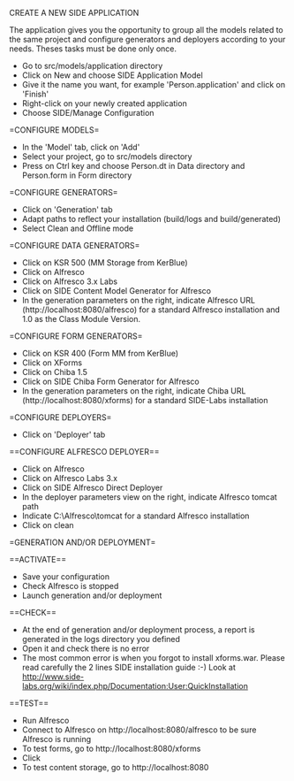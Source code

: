 CREATE A NEW SIDE APPLICATION

The application gives you the opportunity to group all the models related to the same project and configure generators and deployers according to your needs. Theses tasks must be done only once.

* Go to src/models/application directory
* Click on New and choose SIDE Application Model
* Give it the name you want, for example 'Person.application' and click on 'Finish'
* Right-click on your newly created application
* Choose SIDE/Manage Configuration

=CONFIGURE MODELS=

* In the 'Model' tab, click on 'Add'
* Select your project, go to src/models directory
* Press on Ctrl key and choose Person.dt in Data directory and Person.form in Form directory

=CONFIGURE GENERATORS=

* Click on 'Generation' tab
* Adapt paths to reflect your installation (build/logs and build/generated)
* Select Clean and Offline mode

=CONFIGURE DATA GENERATORS=

* Click on KSR 500 (MM Storage from KerBlue)
* Click on Alfresco
* Click on Alfresco 3.x Labs
* Click on SIDE Content Model Generator for Alfresco
* In the generation parameters on the right, indicate Alfresco URL (http://localhost:8080/alfresco) for a standard Alfresco installation and 1.0 as the Class Module Version.

=CONFIGURE FORM GENERATORS=

* Click on KSR 400 (Form MM from KerBlue)
* Click on XForms
* Click on Chiba 1.5
* Click on SIDE Chiba Form Generator for Alfresco
* In the generation parameters on the right, indicate Chiba URL (http://localhost:8080/xforms) for a standard SIDE-Labs installation

=CONFIGURE DEPLOYERS=

* Click on 'Deployer' tab

==CONFIGURE ALFRESCO DEPLOYER==

* Click on Alfresco
* Click on Alfresco Labs 3.x
* Click on SIDE Alfresco Direct Deployer
* In the deployer parameters view on the right, indicate Alfresco tomcat path
* Indicate C:\Alfresco\tomcat for a standard Alfresco installation
* Click on clean

=GENERATION AND/OR DEPLOYMENT=

==ACTIVATE==

* Save your configuration
* Check Alfresco is stopped
* Launch generation and/or deployment

==CHECK==

* At the end of generation and/or deployment process, a report is generated in the logs directory you defined
* Open it and check there is no error
* The most common error is when you forgot to install xforms.war. Please read carefully the 2 lines SIDE installation guide :-) Look at http://www.side-labs.org/wiki/index.php/Documentation:User:QuickInstallation

==TEST==

* Run Alfresco
* Connect to Alfresco on http://localhost:8080/alfresco to be sure Alfresco is running
* To test forms, go to http://localhost:8080/xforms
* Click
* To test content storage, go to http://localhost:8080
